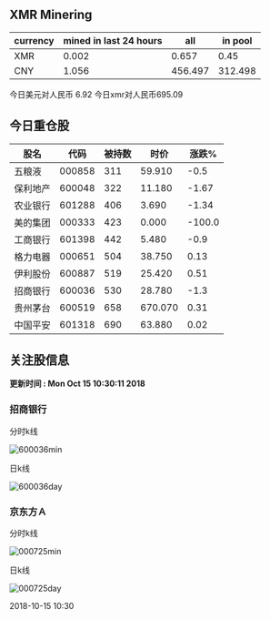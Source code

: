 ## XMR Minering

|currency|mined in last 24 hours|all|in pool|
|---|---|---|---|
|XMR|0.002|0.657|0.45|
|CNY|1.056|456.497|312.498|

今日美元对人民币 6.92	今日xmr对人民币695.09


## 今日重仓股 

|股名|代码|被持数|时价|涨跌%|
|---|---|---|---|---|
|五粮液|000858|311|59.910|-0.5|
|保利地产|600048|322|11.180|-1.67|
|农业银行|601288|406|3.690|-1.34|
|美的集团|000333|423|0.000|-100.0|
|工商银行|601398|442|5.480|-0.9|
|格力电器|000651|504|38.750|0.13|
|伊利股份|600887|519|25.420|0.51|
|招商银行|600036|530|28.780|-1.3|
|贵州茅台|600519|658|670.070|0.31|
|中国平安|601318|690|63.880|0.02|

## 关注股信息
**更新时间 : Mon Oct 15 10:30:11 2018**
### 招商银行 
分时k线

![600036min](http://image.sinajs.cn/newchart/min/n/sh600036.gif)

日k线

![600036day](http://image.sinajs.cn/newchart/daily/n/sh600036.gif)

### 京东方Ａ 
分时k线

![000725min](http://image.sinajs.cn/newchart/min/n/sz000725.gif)

日k线

![000725day](http://image.sinajs.cn/newchart/daily/n/sz000725.gif)

2018-10-15 10:30